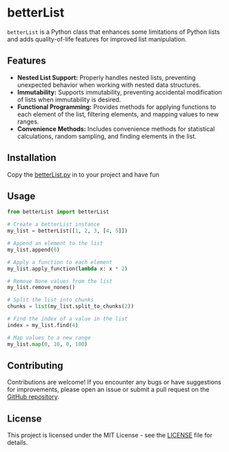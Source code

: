 # betterList

`betterList` is a Python class that enhances some limitations of Python lists and adds quality-of-life features for improved list manipulation.

## Features

- **Nested List Support:** Properly handles nested lists, preventing unexpected behavior when working with nested data structures.
- **Immutability:** Supports immutability, preventing accidental modification of lists when immutability is desired.
- **Functional Programming:** Provides methods for applying functions to each element of the list, filtering elements, and mapping values to new ranges.
- **Convenience Methods:** Includes convenience methods for statistical calculations, random sampling, and finding elements in the list.

## Installation

Copy the [betterList.py](betterList.py) in to your project and have fun

## Usage

```python
from betterList import betterList

# Create a betterList instance
my_list = betterList([1, 2, 3, [4, 5]])

# Append an element to the list
my_list.append(6)

# Apply a function to each element
my_list.apply_function(lambda x: x * 2)

# Remove None values from the list
my_list.remove_nones()

# Split the list into chunks
chunks = list(my_list.split_to_chunks(2))

# Find the index of a value in the list
index = my_list.find(4)

# Map values to a new range
my_list.map(0, 10, 0, 100)
```

## Contributing

Contributions are welcome! If you encounter any bugs or have suggestions for improvements, please open an issue or submit a pull request on the [GitHub repository](https://github.com/TheBigBlockPC//betterList).

## License

This project is licensed under the MIT License - see the [LICENSE](LICENSE) file for details.
